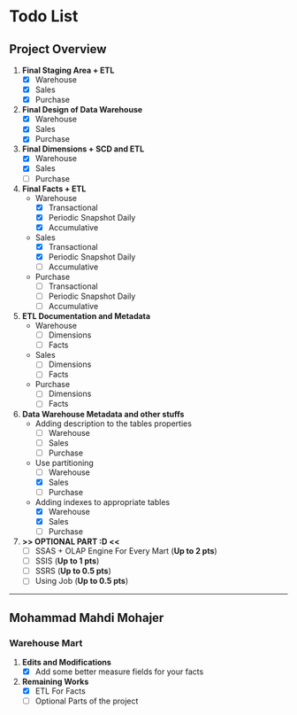 # Todo List

## Project Overview

1. **Final Staging Area + ETL**
   - [x] Warehouse
   - [x] Sales
   - [x] Purchase
2. **Final Design of Data Warehouse**
   - [x] Warehouse
   - [x] Sales
   - [x] Purchase
3. **Final Dimensions + SCD and ETL**
   - [x] Warehouse
   - [x] Sales
   - [ ] Purchase
4. **Final Facts + ETL**
   - Warehouse
     - [x] Transactional
     - [x] Periodic Snapshot Daily
     - [x] Accumulative
   - Sales
     - [x] Transactional
     - [x] Periodic Snapshot Daily
     - [ ] Accumulative
   - Purchase
     - [ ] Transactional
     - [ ] Periodic Snapshot Daily
     - [ ] Accumulative
5. **ETL Documentation and Metadata**
   - Warehouse
     - [ ] Dimensions
     - [ ] Facts
   - Sales
     - [ ] Dimensions
     - [ ] Facts
   - Purchase
     - [ ] Dimensions
     - [ ] Facts
6. **Data Warehouse Metadata and other stuffs**
   - Adding description to the tables properties
     - [ ] Warehouse
     - [ ] Sales
     - [ ] Purchase
   - Use partitioning
     - [ ] Warehouse
     - [x] Sales
     - [ ] Purchase
   - Adding indexes to appropriate tables
     - [x] Warehouse
     - [x] Sales
     - [ ] Purchase
7. **>> OPTIONAL PART :D <<**
   - [ ] SSAS + OLAP Engine For Every Mart (**Up to 2 pts**)
   - [ ] SSIS (**Up to 1 pts**)
   - [ ] SSRS (**Up to 0.5 pts**)
   - [ ] Using Job (**Up to 0.5 pts**)

---

## Mohammad Mahdi Mohajer

### Warehouse Mart

1. **Edits and Modifications**
   - [x] Add some better measure fields for your facts
2. **Remaining Works**
   - [x] ETL For Facts
   - [ ] Optional Parts of the project
